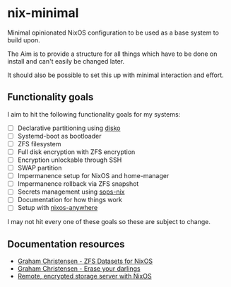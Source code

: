 # nix-minimal

Minimal opinionated NixOS configuration to be used as a base system to build upon.

The Aim is to provide a structure for all things which have to be done
on install and can't easily be changed later.

It should also be possible to set this up with minimal interaction and effort.

## Functionality goals

I aim to hit the following functionality goals for my systems:

- [ ] Declarative partitioning using [disko](https://github.com/nix-community/disko)
- [ ] Systemd-boot as bootloader
- [ ] ZFS filesystem
- [ ] Full disk encryption with ZFS encryption
- [ ] Encryption unlockable through SSH
- [ ] SWAP partition
- [ ] Impermanence setup for NixOS and home-manager
- [ ] Impermanence rollback via ZFS snapshot
- [ ] Secrets management using [sops-nix](https://github.com/Mic92/sops-nix)
- [ ] Documentation for how things work
- [ ] Setup with [nixos-anywhere](https://github.com/nix-community/nixos-anywhere)

I may not hit every one of these goals so these are subject to change.

## Documentation resources

- [Graham Christensen - ZFS Datasets for NixOS](https://grahamc.com/blog/nixos-on-zfs/)
- [Graham Christensen - Erase your darlings](https://grahamc.com/blog/erase-your-darlings/)
- [Remote, encrypted storage server with NixOS](https://mazzo.li/posts/hetzner-zfs.html)